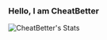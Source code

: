 ### Hello, I am CheatBetter

![CheatBetter's Stats](https://github-readme-stats.vercel.app/api?username=anuraghazra&show_icons=true&theme=radical)
